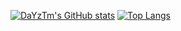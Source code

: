 [![DaYzTm's GitHub stats](https://github-readme-stats.vercel.app/api?username=DaYzTm)](https://github.com/anuraghazra/github-readme-stats)
[![Top Langs](https://github-readme-stats.vercel.app/api/top-langs/?username=DaYzTm)](https://github.com/anuraghazra/github-readme-stats)
